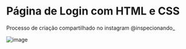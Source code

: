 # Página de Login com HTML e CSS 

Processo de criação compartilhado no instagram @inspecionando_

![image](https://user-images.githubusercontent.com/97069033/189900617-2450f536-62dd-4876-99dc-2a9b62fe90f4.png)
